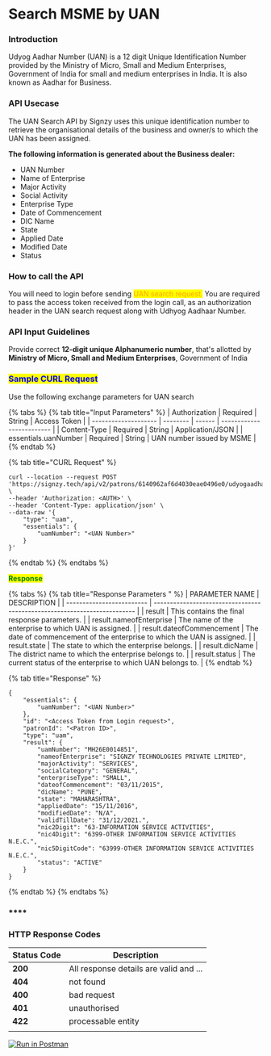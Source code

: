 # Search MSME by UAN

### &#x20;&#xD;Introduction

Udyog Aadhar Number (UAN) is a 12 digit Unique Identification Number provided by the Ministry of Micro, Small and Medium Enterprises, Government of India for small and medium enterprises in India. It is also known as Aadhar for Business.

### API Usecase

The UAN Search API by Signzy uses this unique identification number to retrieve the organisational details of the business and owner/s to which the UAN has been assigned.

**The following information is generated about the Business dealer:**

* UAN Number
* Name of Enterprise
* Major Activity
* Social Activity
* Enterprise Type
* Date of Commencement
* DIC Name
* State
* Applied Date
* Modified Date
* Status

### How to call the API

You will need to login before sending <mark style="color:orange;">UAN search request.</mark> You are required to pass the access token received from the login call, as an authorization header in the UAN search request along with Udhyog Aadhaar Number.



### API Input Guidelines

Provide correct **12-digit unique Alphanumeric number**, that's allotted by  **Ministry of Micro, Small and Medium Enterprises**, Government of India



### <mark style="color:blue;">Sample CURL Request</mark>

Use the following exchange parameters for UAN search

{% tabs %}
{% tab title="Input Parameters" %}
| Authorization        | Required | String | Access Token              |
| -------------------- | -------- | ------ | ------------------------- |
| Content-Type         | Required | String | Application/JSON          |
| essentials.uanNumber | Required | String | UAN number issued by MSME |
{% endtab %}

{% tab title="CURL Request" %}
```
curl --location --request POST 'https://signzy.tech/api/v2/patrons/6140962af6d4030eae0496e0/udyogaadhaars' \
--header 'Authorization: <AUTH>' \
--header 'Content-Type: application/json' \
--data-raw '{
    "type": "uam",
    "essentials": {
        "uamNumber": "<UAN Number>"
    }
}'
```
{% endtab %}
{% endtabs %}

<mark style="color:green;">**Response**</mark>

{% tabs %}
{% tab title="Response Parameters " %}
| PARAMETER NAME            | DESCRIPTION                                                              |
| ------------------------- | ------------------------------------------------------------------------ |
| result                    | This contains the final response parameters.                             |
| result.nameofEnterprise   | The name of the enterprise to which UAN is assigned.                     |
| result.dateofCommencement | The date of commencement of the enterprise to which the UAN is assigned. |
| result.state              | The state to which the enterprise belongs.                               |
| result.dicName            | The district name to which the enterprise belongs to.                    |
| result.status             | The current status of the enterprise to which UAN belongs to.            |
{% endtab %}

{% tab title="Response" %}
```
{
    "essentials": {
        "uamNumber": "<UAN Number>"
    },
    "id": "<Access Token from Login request>",
    "patronId": "<Patron ID>",
    "type": "uam",
    "result": {
        "uamNumber": "MH26E0014851",
        "nameofEnterprise": "SIGNZY TECHNOLOGIES PRIVATE LIMITED",
        "majorActivity": "SERVICES",
        "socialCategory": "GENERAL",
        "enterpriseType": "SMALL",
        "dateofCommencement": "03/11/2015",
        "dicName": "PUNE",
        "state": "MAHARASHTRA",
        "appliedDate": "15/11/2016",
        "modifiedDate": "N/A",
        "validTillDate": "31/12/2021.",
        "nic2Digit": "63-INFORMATION SERVICE ACTIVITIES",
        "nic4Digit": "6399-OTHER INFORMATION SERVICE ACTIVITIES N.E.C.",
        "nic5DigitCode": "63999-OTHER INFORMATION SERVICE ACTIVITIES N.E.C.",
        "status": "ACTIVE"
    }
}
```
{% endtab %}
{% endtabs %}

### ****

### **HTTP Response Codes**

| Status Code | Description                            |
| ----------- | -------------------------------------- |
| **200**     | All response details are valid and ... |
| **404**     | not found                              |
| **400**     | bad request                            |
| **401**     | unauthorised                           |
| **422**     | processable entity                     |
|             |                                        |



&#x20;[![Run in Postman](https://run.pstmn.io/button.svg)](https://www.getpostman.com/run-collection/947f2da641b6531b9546)
